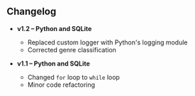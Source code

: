 ## Changelog

- **v1.2 – Python and SQLite**
  - Replaced custom logger with Python's logging module
  - Corrected genre classification

- **v1.1 – Python and SQLite**
  - Changed `for` loop to `while` loop  
  - Minor code refactoring